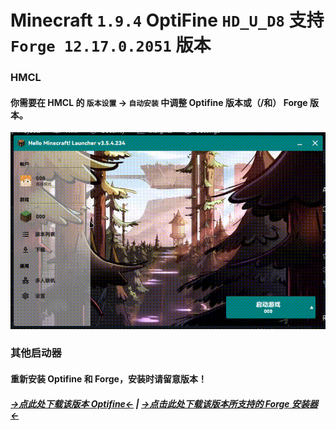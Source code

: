 # Minecraft `1.9.4` OptiFine `HD_U_D8` 支持 `Forge 12.17.0.2051` 版本

### HMCL

#### 你需要在 HMCL 的 `版本设置` -> `自动安装` 中调整 Optifine 版本或（/和） Forge 版本。

![hmcl](/hmcl.gif)

### 其他启动器

#### 重新安装 Optifine 和 Forge，安装时请留意版本！

##### [→点此处下载该版本 Optifine←](https://optifine.cn/download/OptiFine_1.9.4_HD_U_D8.jar) | [→点击此处下载该版本所支持的 Forge 安装器←](https://maven.minecraftforge.net/net/minecraftforge/forge/1.9.4-12.17.0.2051/forge-1.9.4-12.17.0.2051-installer.jar)

